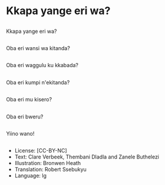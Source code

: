 # Kkapa yange eri wa?

##
Kkapa yange eri wa?

##
Oba eri wansi wa
kitanda?

##
Oba eri waggulu ku
kkabada?

##
Oba eri kumpi
n'ekitanda?

##
Oba eri mu kisero?

##
Oba eri bweru?

##
Yiino wano!

##
* License: [CC-BY-NC]
* Text: Clare Verbeek, Thembani Dladla and Zanele Buthelezi
* Illustration: Bronwen Heath
* Translation: Robert Ssebukyu
* Language: lg
